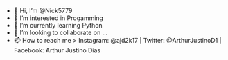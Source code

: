 - 👋 Hi, I’m @Nick5779
- 👀 I’m interested in Progamming
- 🌱 I’m currently learning Python
- 💞️ I’m looking to collaborate on ...
- 📫 How to reach me > Instagram: @ajd2k17 | Twitter: @ArthurJustinoD1 | Facebook: Arthur Justino Dias

<!---
Nick5779/Nick5779 is a ✨ special ✨ repository because its `README.md` (this file) appears on your GitHub profile.
You can click the Preview link to take a look at your changes.
--->
